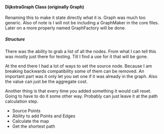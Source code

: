#### DijkstraGraph Class (originally Graph)

Renaming this to make it state directly what it is.
Graph was much too generic.
Also of note is I will not be including a GraphMaker in the core files.
Later on a more properly named GraphFactory will be done.

##### Structure

There was the ability to grab a list of all the nodes.
From what I can tell this was mostly just there for testing.
Till I find a use for it that will be gone.

At the end there I had a lot of ways to set the source node.
Because I am breaking backwards compatibility some of them can be removed.
An important part was it only let you set one if it was already in the graph.
Also the value can just be the aggregate cost.

Another thing is that every time you added something it would call reset.
Going to have to do it some other way.
Probably can just leave it at the path calculation step.

* Source Points
* Ability to add Points and Edges
* Calculate the map
* Get the shortest path
